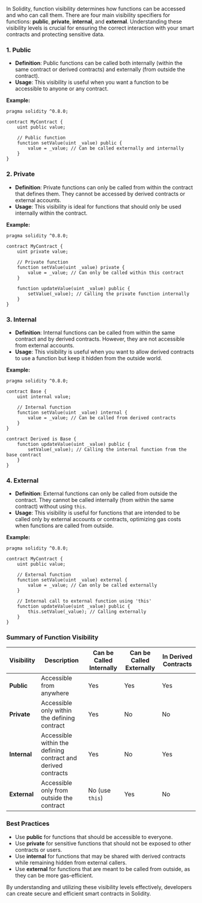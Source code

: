 In Solidity, function visibility determines how functions can be accessed and who can call them. There are four main visibility specifiers for functions: **public**, **private**, **internal**, and **external**. Understanding these visibility levels is crucial for ensuring the correct interaction with your smart contracts and protecting sensitive data.

### 1. Public

- **Definition**: Public functions can be called both internally (within the same contract or derived contracts) and externally (from outside the contract).
- **Usage**: This visibility is useful when you want a function to be accessible to anyone or any contract.

**Example:**
```solidity
pragma solidity ^0.8.0;

contract MyContract {
    uint public value;

    // Public function
    function setValue(uint _value) public {
        value = _value; // Can be called externally and internally
    }
}
```

### 2. Private

- **Definition**: Private functions can only be called from within the contract that defines them. They cannot be accessed by derived contracts or external accounts.
- **Usage**: This visibility is ideal for functions that should only be used internally within the contract.

**Example:**
```solidity
pragma solidity ^0.8.0;

contract MyContract {
    uint private value;

    // Private function
    function setValue(uint _value) private {
        value = _value; // Can only be called within this contract
    }

    function updateValue(uint _value) public {
        setValue(_value); // Calling the private function internally
    }
}
```

### 3. Internal

- **Definition**: Internal functions can be called from within the same contract and by derived contracts. However, they are not accessible from external accounts.
- **Usage**: This visibility is useful when you want to allow derived contracts to use a function but keep it hidden from the outside world.

**Example:**
```solidity
pragma solidity ^0.8.0;

contract Base {
    uint internal value;

    // Internal function
    function setValue(uint _value) internal {
        value = _value; // Can be called from derived contracts
    }
}

contract Derived is Base {
    function updateValue(uint _value) public {
        setValue(_value); // Calling the internal function from the base contract
    }
}
```

### 4. External

- **Definition**: External functions can only be called from outside the contract. They cannot be called internally (from within the same contract) without using `this`.
- **Usage**: This visibility is useful for functions that are intended to be called only by external accounts or contracts, optimizing gas costs when functions are called from outside.

**Example:**
```solidity
pragma solidity ^0.8.0;

contract MyContract {
    uint public value;

    // External function
    function setValue(uint _value) external {
        value = _value; // Can only be called externally
    }

    // Internal call to external function using 'this'
    function updateValue(uint _value) public {
        this.setValue(_value); // Calling externally
    }
}
```

### Summary of Function Visibility

| Visibility   | Description                                            | Can be Called Internally | Can be Called Externally | In Derived Contracts |
|--------------|--------------------------------------------------------|---------------------------|--------------------------|----------------------|
| **Public**   | Accessible from anywhere                               | Yes                       | Yes                      | Yes                  |
| **Private**  | Accessible only within the defining contract           | Yes                       | No                       | No                   |
| **Internal** | Accessible within the defining contract and derived contracts | Yes                       | No                       | Yes                  |
| **External** | Accessible only from outside the contract              | No (use `this`)          | Yes                      | No                   |

### Best Practices

- Use **public** for functions that should be accessible to everyone.
- Use **private** for sensitive functions that should not be exposed to other contracts or users.
- Use **internal** for functions that may be shared with derived contracts while remaining hidden from external callers.
- Use **external** for functions that are meant to be called from outside, as they can be more gas-efficient.

By understanding and utilizing these visibility levels effectively, developers can create secure and efficient smart contracts in Solidity.